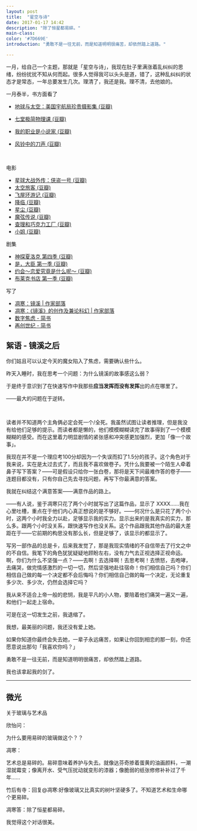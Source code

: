 ```yaml
---
layout: post
title:  "星空与诗"
date: 2017-01-17 14:42
description: "除了恒星都易碎。"
main-class: 
color: '#7D669E'
introduction: "勇敢不是一往无前，而是知道明明很痛苦，却依然踏上道路。"

---
```


一月，给自己一个主题，那就是「星空与诗」，我现在肚子里满涨着乱纠纠的思绪，纷纷扰扰不知从何而起。很多人觉得我可以头头是道，错了，这种乱纠纠的状态才是常态，一年总要发生几次。理清了，我还是我。理不清，去他娘的。



一月泰半，书方面看了



* [地球与太空：美国宇航局珍贵摄影集 (豆瓣)](https://book.douban.com/subject/26644974/)

* [七堂极简物理课 (豆瓣)](https://book.douban.com/subject/26772731/)

* [我的职业是小说家 (豆瓣)](https://book.douban.com/subject/26889236/)

* [风铃中的刀声 (豆瓣)](https://book.douban.com/subject/1738651/)

  ​

电影

* [星球大战外传：侠盗一号 (豆瓣)](https://movie.douban.com/subject/25894431/)
* [太空旅客 (豆瓣)](https://movie.douban.com/subject/3434070/)
* [飞屋环游记 (豆瓣)](https://movie.douban.com/subject/2129039/)
* [降临 (豆瓣)](https://movie.douban.com/subject/21324900/)
* [星尘 (豆瓣)](https://movie.douban.com/subject/1867335/)
* [魔弦传说 (豆瓣)](https://movie.douban.com/subject/26287884/)
* [查理和巧克力工厂 (豆瓣)](https://movie.douban.com/subject/1309101/)
* [小姐 (豆瓣)](https://movie.douban.com/subject/25977027/)

剧集

* [神探夏洛克 第四季 (豆瓣)](https://movie.douban.com/subject/25750923/)
* [是，大臣 第一季 (豆瓣)](https://movie.douban.com/subject/4937405/)
* [约会～恋爱究竟是什么呢～ (豆瓣)](https://movie.douban.com/subject/26271868/)
* [布莱克书店 第一季 (豆瓣)](https://movie.douban.com/subject/1482132/)

写了

* [凋寒：镜溪 | 作家部落](http://mp.weixin.qq.com/s/4wEj_0itMV3peCYqIEfZrg)
* [凋寒：《镜溪》的创作及兼论科幻 | 作家部落](http://mp.weixin.qq.com/s/Clo2ijvA3kf5zEj9jX0x4w)
* [数字焦虑 - 简书](http://www.jianshu.com/p/193dc7b2724b)
* [再创世纪 - 简书](http://www.jianshu.com/p/ae2d2c11ee16)


## 絮语 - 镜溪之后

你们姑且可以认定今天的魔女陷入了焦虑，需要确认些什么。

昨天入睡时，我在思考一个问题：为什么镜溪的故事感这么弱？

于是终于意识到了在快速写作中我那些**应当发挥而没有发挥**出的点在哪里了。

——最大的问题在于逆转。

 

读者并不知道两个主角俩必定会死一个/全死。我虽然试图让读者推理，但是我没有给他们足够的提示。而读者都是懒的，他们模模糊糊读完了故事得到了一个模模糊糊的感受。而在这里着力明显剧情的紧张感和冲突感更加强烈，更加「像一个故事」。



我现在并不是一个理应考100分却因为一个失误而扣了1.5分的孩子。这个角色对于我来说，实在是太过去式了，而且我不喜欢做卷子。凭什么我要被一个陌生人牵着鼻子写下答案？——可是假设只给你一张白卷，那将是天下间最难作答的卷子——连题目都没有，只有你自己先去寻找问题，再写下你最满意的答案。

我就在纠结这个满意答案——满意作品的路上。

——有人说，鉴于凋寒只花了两个小时就写出了这篇作品，显示了 XXXX……我在心里吐槽，重点在于他们内心真正想说的是不够好。——何况什么是只花了两个小时，这两个小时我全力以赴，足够显示我的实力。显示出来的是我真实的实力，那么多。跟两个小时没关系，跟快速写作也没关系。这个作品跟我其他作品的最大差距在于——它前期的构思没有那么长，但是足够了，该显示的都显示了。



写另一部作品的总是卡，后来我发觉了，那是我现实情绪的不自信带去了行文之中的不自信。我笔下的角色犹犹疑疑地顾盼左右，没有力气去正视选择正视命运。啊，你们为什么不坚强一点？——去啊！去选择啊！去思考啊！去愤怒，去咆哮，去痛哭，做完情感激烈的一切一切，然后坚强地赴往宿命！你们相信自己吗？你们相信自己做的每一个决定都不会后悔吗？你们相信自己做的每一个决定，无论重复多少次、多少次，仍然会选择它吗？

我从来不适合上帝一般的悲悯，我是平凡的小人物，要陪着他们痛哭一遍又一遍，和他们一起走上宿命。

可是在这一切发生之前，我退缩了。

我想，最美丽的问题，我还没有爱上她。





如果你知道你最终会失去她，一辈子永远痛苦，如果让你回到相恋的那一刻，你还愿意说出那句「我喜欢你吗？」

勇敢不是一往无前，而是知道明明很痛苦，却依然踏上道路。



我也该拿起我的剑了。





----

## 微光

关于玻璃与艺术品

欣怡问：

为什么要用易碎的玻璃做这个？？

凋寒：

艺术总是易碎的。易碎意味着养护与失去。就像达芬奇掺着蛋黄的油画颜料，一潮湿就霉变；像离开水、受气压扰动就变形的漆器；像脆弱的纸张修修补补过了千年……

竹后有寺：回复@凋寒:好像玻璃又比真实的树叶坚硬多了。不知道艺术和生命哪个更易碎。

凋寒答：除了恒星都易碎。



我觉得这个对话很美。